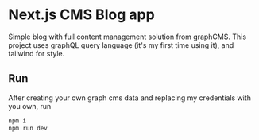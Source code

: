 # Next.js CMS Blog app

Simple blog with full content management solution from graphCMS. This project uses graphQL query language (it's my first time using it), and tailwind for style.

## Run 

After creating your own graph cms data and replacing my credentials with you own, run

```js
npm i
npm run dev
```
